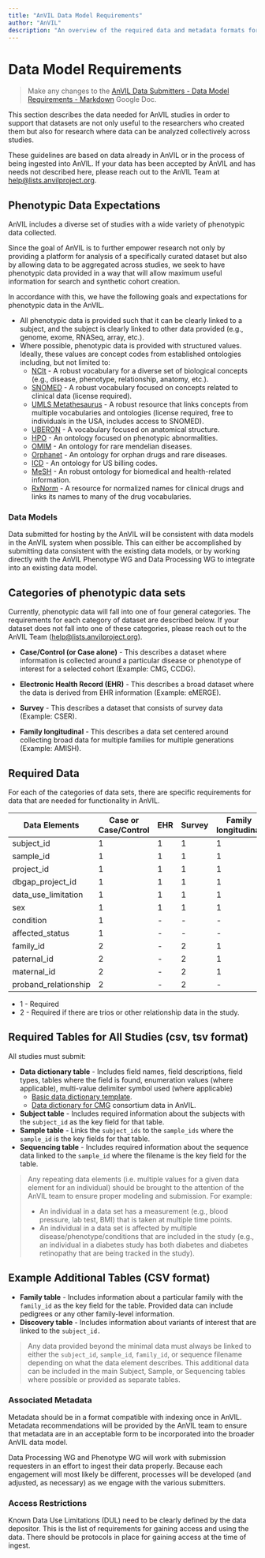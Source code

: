 ```yaml
---
title: "AnVIL Data Model Requirements"
author: "AnVIL"
description: "An overview of the required data and metadata formats for submitting data to AnVIL."
---
```

# Data Model Requirements

> Make any changes to the [AnVIL Data Submitters - Data Model Requirements  - Markdown](https://docs.google.com/document/d/14WcYvggZoj2iFH2tsxx1lkl07PGBhe6WaIV8Qo_T7-A/edit) Google Doc.

This section describes the data needed for AnVIL studies in order to support that datasets are not only useful to the researchers who created them but also for research where data can be analyzed collectively across studies.

These guidelines are based on data already in AnVIL or in the process of being ingested into AnVIL. If your data has been accepted by AnVIL and has needs not described here, please reach out to the AnVIL Team at <help@lists.anvilproject.org>.

## Phenotypic Data Expectations
AnVIL includes a diverse set of studies with a wide variety of phenotypic data collected.

Since the goal of AnVIL is to further empower research not only by providing a platform for analysis of a specifically curated dataset but also by allowing data to be aggregated across studies, we seek to have phenotypic data provided in a way that will allow maximum useful information for search and synthetic cohort creation.

In accordance with this, we have the following goals and expectations for phenotypic data in the AnVIL.

- All phenotypic data is provided such that it can be clearly linked to a subject, and the subject is clearly linked to other data provided (e.g., genome, exome, RNASeq, array, etc.).
- Where possible, phenotypic data is provided with structured values. Ideally, these values are concept codes from established ontologies including, but not limited to:
  - [NCIt](https://ncithesaurus.nci.nih.gov/ncitbrowser/) - A robust vocabulary for a diverse set of biological concepts (e.g., disease, phenotype, relationship, anatomy, etc.).
  - [SNOMED](https://www.snomed.org/) - A robust vocabulary focused on concepts related to clinical data (license required).
  - [UMLS Metathesaurus](https://www.nlm.nih.gov/research/umls/index.html) - A robust resource that links concepts from multiple vocabularies and ontologies (license required, free to individuals in the USA, includes access to SNOMED).
  - [UBERON](https://www.ebi.ac.uk/ols/ontologies/uberon) - A vocabulary focused on anatomical structure.
  - [HPO](https://hpo.jax.org/app/) - An ontology focused on phenotypic abnormalities.
  - [OMIM](https://www.omim.org/) - An ontology for rare mendelian diseases.
  - [Orphanet](https://www.orpha.net/consor/cgi-bin/index.php) - An ontology for orphan drugs and rare diseases.
  - [ICD](https://icd.codes/) - An ontology for US billing codes.
  - [MeSH](https://meshb.nlm.nih.gov/search) - An robust ontology for biomedical and health-related information.
  - [RxNorm](https://mor.nlm.nih.gov/RxNav/) - A resource for normalized names for clinical drugs and links its names to many of the drug vocabularies.

### Data Models
Data submitted for hosting by the AnVIL will be consistent with data models in the AnVIL system when possible. This can either be accomplished by submitting data consistent with the existing data models, or by working directly with the AnVIL Phenotype WG and Data Processing WG to integrate into an existing data model.

## Categories of phenotypic data sets
Currently, phenotypic data will fall into one of four general categories. The requirements for each category of dataset are described below. If your dataset does not fall into one of these categories, please reach out to the AnVIL Team (help@lists.anvilproject.org).

- **Case/Control (or Case alone)** - This describes a dataset where information is collected around a particular disease or phenotype of interest for a selected cohort (Example: CMG, CCDG).

- **Electronic Health Record (EHR)** -  This describes a broad dataset where the data is derived from EHR information (Example: eMERGE).

- **Survey** - This describes a dataset that consists of survey data (Example: CSER).

- **Family longitudinal** -  This describes a data set centered around collecting broad data for multiple families for multiple generations (Example: AMISH).

## Required Data
For each of the categories of data sets, there are specific requirements for data that are needed for functionality in AnVIL.

Data Elements | Case or Case/Control | EHR | Survey |Family longitudinal
-- | -- | -- | -- | --
subject_id | 1 | 1 |1 | 1
sample_id | 1 | 1 | 1 | 1
project_id | 1 | 1 | 1 | 1
dbgap_project_id | 1 | 1 | 1 | 1
data_use_limitation | 1 | 1 | 1 | 1
sex | 1 | 1 | 1 | 1
condition | 1 | - | - | -
affected_status | 1 | - | - | -
family_id | 2 | - | 2 | 1
paternal_id | 2 | - | 2 | 1
maternal_id | 2 | - | 2 | 1
proband_relationship | 2 | - | 2 | -


- 1 - Required
- 2 - Required if there are trios or other relationship data in the study.


## Required Tables for All Studies (csv, tsv format)
All studies must submit:
- **Data dictionary table** - Includes field names, field descriptions, field types, tables where the field is found, enumeration values (where applicable), multi-value delimiter symbol used (where applicable)
  - [Basic data dictionary template](https://docs.google.com/spreadsheets/d/1KSHONPQAQ61oGXofQednTNdHsODNmBkx6zBg3GnGMGU/edit#gid=0).
  - [Data dictionary for CMG](https://docs.google.com/spreadsheets/d/1zVFyuclXJrThLELM0zGVXCEui8mIfyHLBjH_Mdx6uj8/edit#gid=1507031680) consortium data in AnVIL.
- **Subject table** - Includes required information about the subjects with the `subject_id` as the key field for that table.
- **Sample table** -  Links the `subject_ids` to the `sample_ids` where the `sample_id` is the key fields for that table.
- **Sequencing table** - Includes required information about the sequence data linked to the `sample_id` where the filename is the key field for the table.

>Any repeating data elements (i.e. multiple values for a given data element for an individual) should be brought to the attention of the AnVIL team to ensure proper modeling and submission. For example:
>- An individual in a data set has a measurement (e.g., blood pressure, lab test, BMI) that is taken at multiple time points.
>- An individual in a data set is affected by multiple disease/phenotype/conditions that are included in the study (e.g., an individual in a diabetes study has both diabetes and diabetes retinopathy that are being tracked in the study).

## Example Additional Tables (CSV format)
- **Family table** - Includes information about a particular family with the `family_id` as the key field for the table.
  Provided data can include pedigrees or any other family-level information.
- **Discovery table** - Includes information about variants of interest that are linked to the `subject_id.`

>Any data provided beyond the minimal data must always be linked to either the `subject_id`, `sample_id`, `family_id`, or sequence filename depending on what the data element describes. This additional data can be included in the main Subject, Sample, or Sequencing tables where possible or provided as separate tables.

### Associated Metadata

Metadata should be in a format compatible with indexing once in AnVIL. Metadata recommendations will be provided by the AnVIL team to ensure that metadata are in an acceptable form to be incorporated into the broader AnVIL data model.

Data Processing WG and Phenotype WG will work with submission requesters in an effort to ingest their data properly. Because each engagement will most likely be different, processes will be developed (and adjusted, as necessary) as we engage with the various submitters.

### Access Restrictions

Known Data Use Limitations (DUL) need to be clearly defined by the data depositor. This is the list of requirements for gaining access and using the data. There should be protocols in place for gaining access at the time of ingest.





